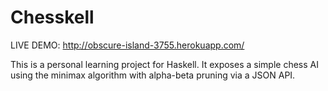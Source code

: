Chesskell
=========

LIVE DEMO: http://obscure-island-3755.herokuapp.com/

This is a personal learning project for Haskell. It exposes a simple chess AI using the minimax algorithm with alpha-beta pruning via a JSON API.

